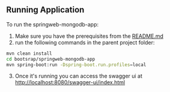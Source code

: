 ## Running Application

To run the springweb-mongodb-app:
1. Make sure you have the prerequisites from the [README.md](/README.md)
2. run the following commands in the parent project folder:

```bash
mvn clean install
cd bootsrap/springweb-mongodb-app
mvn spring-boot:run -Dspring-boot.run.profiles=local
```
3. Once it's running you can access the swagger ui at [http://localhost:8080/swagger-ui/index.html](http://localhost:8080/swagger-ui/index.html)
